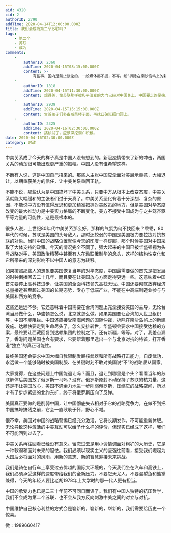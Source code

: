 ```yaml
---
aid: 4320
cid: 2
authorID: 2790
addTime: 2020-04-14T12:00:00.000Z
title: 我们会成为第二个苏联吗？
tags:
    - 第二个
    - 苏联
    - 成为
comments:
    -
        authorID: 2360
        addTime: 2020-04-15T08:15:00.000Z
        content: >-
            有些事，国内是禁止谈论的，一般媒体都不提，不写。如“拆除在南沙岛屿上的新建设施。达赖快要走到生命尽头了，怎么安排转世”，“打开香港“独立”的真正可能性”，就环球个胡写了没事，也是奇了个怪。
    -
        authorID: 1818
        addTime: 2020-04-15T11:30:00.000Z
        content: 想得美，像苏联那样被和平演变的大门已经对中国关上，中国要走的是德三的路。
    -
        authorID: 2939
        addTime: 2020-04-15T15:15:00.000Z
        content: 告诉孩子们多备咸菜棒子面，再找口破缸把门顶上。
    -
        authorID: 2325
        addTime: 2020-04-16T02:30:00.000Z
        content: 搞核试了，应该深挖洞广积粮。
date: 2020-04-16T02:30:00.000Z
category: 时政
---
```


中美关系成了今天的样子真是中国人没有想到的。新冠疫情带来了新的冲击，两国关系的动荡很可能出现更严重的振幅。中国人没有谁希望这样。

不断有人说，这是中国自己招来的。那些人主张中国应全面对美展示善意，大幅退让，以期重获美方的信任，让中美关系重回正轨。

不能不说，那些认为是中国搞坏了中美关系，只要中方从根本上改变态度，中美关系就能大幅缓和的主张者们过于天真了。中美关系恶化有着十分深刻、复杂的原因，不能说中方没有值得反思和更加精准把握对美政策的地方，但是美国对华态度改变的最大推动力是中美实力格局的不断变化，美方不接受中国成为与之并驾齐驱平等力量的可能性，这是最根本的。

很多人说，上世纪80年代中美关系那么好，那样的气氛为何不找回来？乖乖，80年代的时候，苏联是美国的头号敌人，那时还较弱的中国是美国极力要拉拢对抗苏联的对象。当时中国的战略位置就像今天的印度一样舒服，那个时候美国对中国采取了大体支持的政策。今天的情况完全不同了，强大起来的中国已被华盛顿视为头号战略对手，美国政治精英中甚至有人在动联俄制华的念头，这样的结构性变化和它所带来的深刻影响不以中国人的意志为转移。

如果按照那些人的想象要美国恢复当年的对华态度，中国最需要做的首先是把发展的时钟倒播回去二十几年，而且要在让美国放心方面走得更远一些。这意味着中国首先要停止高科技进步，让美国的全面科技领先高枕无忧。中国还要彻底放弃经济总量接近甚至超过美国的长期态势，专心于低端产业，不能在中高端制造业参与与美国和西方的竞争。

这些还远远不够。它还意味着中国需要在台湾问题上完全接受美国的主导，无论台湾当局做什么，华盛顿怎么说，北京就怎么做。如果美国要让台湾加入世卫组织等，中国不能阻拦。中国还应接受南海问题的国际仲裁，拆除在南沙岛屿上的新建设施。达赖快要走到生命尽头了，怎么安排转世，华盛顿会要求中国接受达赖的方案，最终要让西藏回复到达赖集团的控制之下。还有新疆，等等。对了，我差点漏了，香港问题美国也会有要求，它要帮着那里选出一个与北京对抗的特首，打开香港“独立”的真正可能性。

最终美国还会要求中国大幅自我限制发展核武器和所有战略打击能力，自废武功，永远做一个能够随时被美国制服、在关键时刻不敢对美国说“不”的战略屈从国家。

大家觉得，在这些问题上中国能退让吗？而且，退让到哪里是个头？看看当年的苏联解体后美国放了俄罗斯一马吗？没有。俄罗斯原封不动保持了苏联的核力量，这还是不让美国放心，美国不遗余力地进一步削弱俄罗斯，压缩它的战略空间，所以才有了步步紧逼的北约东扩，终于将俄罗斯压向了反弹。

美国真正要做的是削弱中国，让中国彻底失去相对于它的战略竞争力，在做不到把中国搞垮搞残之前，它会一直耿耿于怀，野心不减。

很不幸，美国对中国的战略警惕已经充分激活，它将长期发作，不可能重新休眠。无论导致这种激活的中美互动可以给予什么样的评价，但现实已经成了这样，我们不可能回到过去了。

中美关系再往回看已经没有意义。留恋过去是用小资情调面对粗犷的大历史，它是一种软弱和面对未来的胆怯。我们必须以现实主义的坚强往前看，接受我们崛起为大国后必将面对的风雨，用新的意志、新的智慧迎接未来挑战。

我们是骑在自行车上享受过去优越的国际大环境的，今天我们坐在汽车和高铁上，我们必须承受这样的速度带给我们的全新压力。不要怨天尤人，不要渴望鱼和熊掌兼得，今天的年轻人要比老胡1978年上大学时的那一代人更有担当。

中国的承受力也已是二三十年前不可同日而语了。我们有中国人独特的抗压哲学，我们不会成为第二个苏联，也不会从我方反向刺激中美之间的对立与对抗。

中国维护自己核心利益的方式会是崭新的，崭新的，崭新的，我们需要给历史一个惊喜。

微：1989660417
